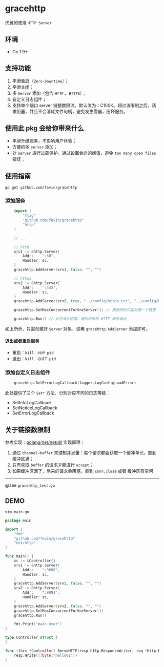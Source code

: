 # gracehttp
优雅的使用 `HTTP Server`

## 环境
* Go 1.9+

## 支持功能
1. 平滑重启（`Zero-Downtime`）；
2. 平滑关闭；
3. 多 `Server` 添加（包含 `HTTP` 、`HTTPS`）；
4. 自定义日志组件；
5. 支持单个端口 server 链接数限流，默认值为：C100K。超过该限制之后，请求阻塞，并且不会消耗文件句柄，避免发生雪崩，压坏服务。

## 使用此 pkg 会给你带来什么
* 平滑升级服务，不影响用户体验；
* 方便的多 `server` 添加；
* 对 `server` 进行过载保护，通过设置合适的阀值，避免 `too many open files` 错误；

## 使用指南
`go get github.com/fevin/gracehttp`

### 添加服务
```go
    import (
        "flag"
        "github.com/fevin/gracehttp"
        "http"
    )

    // ...

    // http
    srv1 := &http.Server{
        Addr:    ":80",
        Handler: sc,
    }
    gracehttp.AddServer(srv1, false, "", "")

    // https
    srv2 := &http.Server{
        Addr:    ":443",
        Handler: sc,
    }
    gracehttp.AddServer(srv2, true, "../config/https.crt", "../config/https.key")

    gracehttp.SetMaxConcurrentForOneServer(1) // 限制同时只能处理一个链接

    gracehttp.Run() // 此方法会阻塞，直到所有的 HTTP 服务退出
```

如上所示，只需创建好 `Server` 对象，调用 `gracehttp.AddServer` 添加即可。

#### 退出或者重启服务
* 重启：`kill -HUP pid`
* 退出：`kill -QUIT pid`

### 添加自定义日志组件
```go
    gracehttp.SetErrorLogCallback(logger.LogConfigLoadError)
```

此处提供了三个 `Set*` 方法，分别对应不同的日志等级：
* SetInfoLogCallback
* SetNoticeLogCallback
* SetErrorLogCallback

## 关于链接数限制
参考实现：[golang/net/netutil](https://github.com/golang/net/blob/master/netutil/listen.go)
实现原理：
1. 通过 `channel-buffer` 来控制并发量：每个请求都会获取一个缓冲单元，直到缓冲区满；
2. 只有获取 `buffer` 的请求才能进行 `accept`；
3. 如果缓冲区满了，后来的请求会阻塞，直到 `conn.close` 或者 缓冲区有空闲

---
@see `gracehttp_test.go`

## DEMO
`vim main.go`
```go
package main

import (
    "fmt"
    "github.com/fevin/gracehttp"
    "net/http"
)

func main() {
    sc := &Controller{}
    srv1 := &http.Server{
        Addr:    ":9090",
        Handler: sc,
    }
    gracehttp.AddServer(srv1, false, "", "")
    srv2 := &http.Server{
        Addr:    ":9091",
        Handler: sc,
    }
    gracehttp.AddServer(srv2, false, "", "")
    gracehttp.SetMaxConcurrentForOneServer(1)
    gracehttp.Run()

    fmt.Print("main over")
}

type Controller struct {
}

func (this *Controller) ServeHTTP(resp http.ResponseWriter, req *http.Request) {
    resp.Write([]byte("hello01"))
}
```
